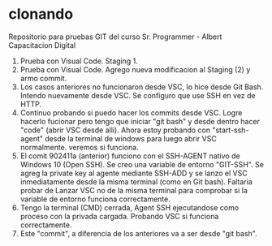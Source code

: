 # clonando
Repositorio para pruebas GIT del curso Sr. Programmer - Albert Capacitacion Digital

1) Prueba con Visual Code. Staging 1.
2) Prueba con Visual Code. Agrego nueva modificacion al Staging (2) y armo commit.
3) Los casos anteriores no funcionaron desde VSC, lo hice desde Git Bash. Intendo nuevamente desde VSC. Se configuro que use SSH en vez de HTTP.
4) Continuo probando si puedo hacer los commits desde VSC. Logre hacerlo fucionar pero tengo que iniciar "git bash" y desde dentro hacer "code" (abrir VSC desde alli). Ahora estoy probando con "start-ssh-agent" desde la terminal de windows para luego abrir VSC normalmente. veremos si funciona.
5) El comit 902411a (anterior) funciono con el SSH-AGENT nativo de Windows 10 (Open SSH). Se creo una variable de entorno "GIT-SSH". Se agreg la private key al agente mediante SSH-ADD y se lanzo el VSC inmediatamente desde la misma terminal (como en Git bash). Faltaria probar de Lanzar VSC no de la misma terminal para comprobar si la variable de entorno funciona correctamente. 
6) Tengo la terminal (CMD) cerrada, Agent SSH ejecutandose como proceso con la privada cargada. Probando VSC si funciona correctamente. 
7) Este "commit", a diferencia de los anteriores va a ser desde "git bash".